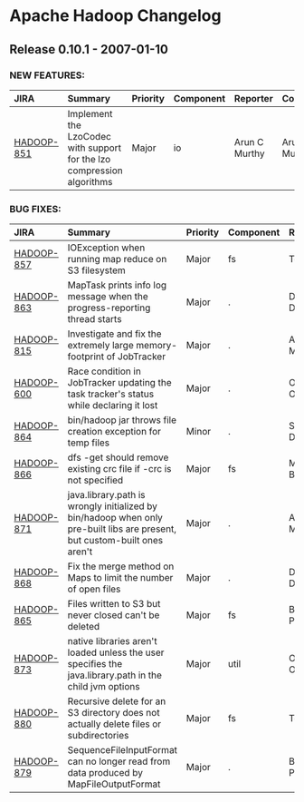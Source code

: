 
<!---
# Licensed to the Apache Software Foundation (ASF) under one
# or more contributor license agreements.  See the NOTICE file
# distributed with this work for additional information
# regarding copyright ownership.  The ASF licenses this file
# to you under the Apache License, Version 2.0 (the
# "License"); you may not use this file except in compliance
# with the License.  You may obtain a copy of the License at
#
#     http://www.apache.org/licenses/LICENSE-2.0
#
# Unless required by applicable law or agreed to in writing, software
# distributed under the License is distributed on an "AS IS" BASIS,
# WITHOUT WARRANTIES OR CONDITIONS OF ANY KIND, either express or implied.
# See the License for the specific language governing permissions and
# limitations under the License.
-->
# Apache Hadoop Changelog

## Release 0.10.1 - 2007-01-10



### NEW FEATURES:

| JIRA | Summary | Priority | Component | Reporter | Contributor |
|:---- |:---- | :--- |:---- |:---- |:---- |
| [HADOOP-851](https://issues.apache.org/jira/browse/HADOOP-851) | Implement the LzoCodec with support for the lzo compression algorithms |  Major | io | Arun C Murthy | Arun C Murthy |


### BUG FIXES:

| JIRA | Summary | Priority | Component | Reporter | Contributor |
|:---- |:---- | :--- |:---- |:---- |:---- |
| [HADOOP-857](https://issues.apache.org/jira/browse/HADOOP-857) | IOException when running map reduce on S3 filesystem |  Major | fs | Tom White |  |
| [HADOOP-863](https://issues.apache.org/jira/browse/HADOOP-863) | MapTask prints info log message when the progress-reporting thread starts |  Major | . | Devaraj Das | Devaraj Das |
| [HADOOP-815](https://issues.apache.org/jira/browse/HADOOP-815) | Investigate and fix the extremely large memory-footprint of JobTracker |  Major | . | Arun C Murthy | Arun C Murthy |
| [HADOOP-600](https://issues.apache.org/jira/browse/HADOOP-600) | Race condition in JobTracker updating the task tracker's status while declaring it lost |  Major | . | Owen O'Malley | Arun C Murthy |
| [HADOOP-864](https://issues.apache.org/jira/browse/HADOOP-864) | bin/hadoop jar throws file creation exception for temp files |  Minor | . | Sanjay Dahiya | Sanjay Dahiya |
| [HADOOP-866](https://issues.apache.org/jira/browse/HADOOP-866) | dfs -get should remove existing crc file if -crc is not specified |  Major | fs | Milind Bhandarkar | Milind Bhandarkar |
| [HADOOP-871](https://issues.apache.org/jira/browse/HADOOP-871) | java.library.path is wrongly initialized by bin/hadoop when only pre-built libs are present, but custom-built ones aren't |  Major | . | Arun C Murthy | Arun C Murthy |
| [HADOOP-868](https://issues.apache.org/jira/browse/HADOOP-868) | Fix the merge method on Maps to limit the number of open files |  Major | . | Devaraj Das | Devaraj Das |
| [HADOOP-865](https://issues.apache.org/jira/browse/HADOOP-865) | Files written to S3 but never closed can't be deleted |  Major | fs | Bryan Pendleton | Tom White |
| [HADOOP-873](https://issues.apache.org/jira/browse/HADOOP-873) | native libraries aren't loaded unless the user specifies the java.library.path in the child jvm options |  Major | util | Owen O'Malley | Owen O'Malley |
| [HADOOP-880](https://issues.apache.org/jira/browse/HADOOP-880) | Recursive delete for an S3 directory does not actually delete files or subdirectories |  Major | fs | Tom White | Tom White |
| [HADOOP-879](https://issues.apache.org/jira/browse/HADOOP-879) | SequenceFileInputFormat can no longer read from data produced by MapFileOutputFormat |  Major | . | Bryan Pendleton | Doug Cutting |


